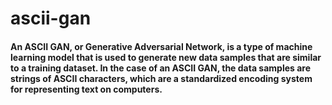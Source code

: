 # ascii-gan

#### An ASCII GAN, or Generative Adversarial Network, is a type of machine learning model that is used to generate new data samples that are similar to a training dataset. In the case of an ASCII GAN, the data samples are strings of ASCII characters, which are a standardized encoding system for representing text on computers.
